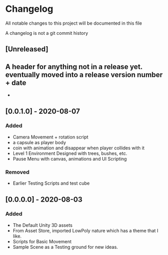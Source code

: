 # Changelog
All notable changes to this project will be documented in this file

A changelog is not a git commit history

## [Unreleased]
A header for anything not in a release yet. eventually moved into a release version number + date
- 
- 

## [0.0.1.0] - 2020-08-07
### Added
- Camera Movement + rotation script
- a capsule as player body
- coin with animation and disappear when player collides with it
- Level 1 Environment Designed with trees, bushes, etc.
- Pause Menu with canvas, animations and UI Scripting

### Removed
- Earlier Testing Scripts and test cube

## [0.0.0.0] - 2020-08-03
### Added
- The Default Unity 3D assets
- From Asset Store, imported LowPoly nature which has a theme that I like.
- Scripts for Basic Movement
- Sample Scene as a Testing ground for new ideas.
